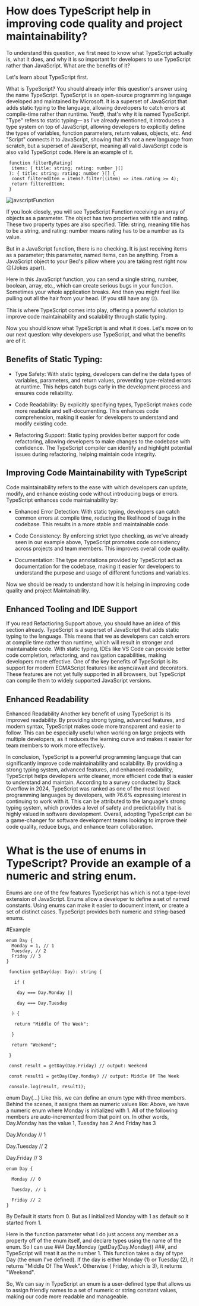 
# How does TypeScript help in improving code quality and project maintainability?


To understand this question, we first need to know what TypeScript actually is, what it does, and why it is so important for developers to use TypeScript rather than JavaScript. What are the benefits of it?

Let's learn about TypeScript first.

What is TypeScript?
You should already infer this question's answer using the name TypeScript. TypeScript is an open-source programming language developed and maintained by Microsoft. It is a superset of JavaScript that adds static typing to the language, allowing developers to catch errors at compile-time rather than runtime. Yes😎, that's why it is named TypeScript. "Type" refers to static typing— as I've already mentioned, it introduces a type system on top of JavaScript, allowing developers to explicitly define the types of variables, function parameters, return values, objects, etc.
And "Script" connects it to JavaScript, showing that it’s not a new language from scratch, but a superset of JavaScript, meaning all valid JavaScript code is also valid TypeScript code. Here is an example of it. 


```
 function filterByRating(
  items: { title: string; rating: number }[]
 ): { title: string; rating: number }[] {
  const filteredItem = items?.filter((item) => item.rating >= 4);
  return filteredItem;
 }
```

![javscriptFunction](https://i.ibb.co.com/dJkpSYTQ/javascript-function.png)







If you look closely, you will see TypeScript Function receiving an array of objects as a parameter. The object has two properties with title and rating. These two property types are also specified. Title: string, meaning title has to be a string, and rating: number means rating has to be a number as its value.

But in a JavaScript function, there is no checking. It is just receiving items as a parameter; this parameter, named items, can be anything. From a JavaScript object to your Bed's pillow where you are taking rest right now 😉(Jokes apart).

Here in this JavaScript function, you can send a single string, number, boolean, array, etc., which can create serious bugs in your function. Sometimes your whole application breaks. And then you might feel like pulling out all the hair from your head. (If you still have any 🙄).

This is where TypeScript comes into play, offering a powerful solution to improve code maintainability and scalability through static typing.

Now you should know what TypeScript is and what it does. Let's move on to our next question: why developers use TypeScript, and what the benefits are of it.



## Benefits of Static Typing:

 - Type Safety: With static typing, developers can define the data types of variables, parameters, and return values, preventing type-related errors at runtime. This helps catch bugs early in the development process and ensures code reliability.
 
 - Code Readability: By explicitly specifying types, TypeScript makes code more readable and self-documenting. This enhances code comprehension, making it easier for developers to understand and modify existing code.
 
 - Refactoring Support: Static typing provides better support for code refactoring, allowing developers to make changes to the codebase with confidence. The TypeScript compiler can identify and highlight potential issues during refactoring, helping maintain code integrity.
 

 


## Improving Code Maintainability with TypeScript

Code maintainability refers to the ease with which developers can update, modify, and enhance existing code without introducing bugs or errors. TypeScript enhances code maintainability by:

 - Enhanced Error Detection: With static typing, developers can catch common errors at compile time, reducing the likelihood of bugs in the codebase. This results in a more stable and maintainable code.

 - Code Consistency: By enforcing strict type checking, as we've already seen in our example above, TypeScript promotes code consistency across projects and team members. This improves overall code quality.
 - Documentation: The type annotations provided by TypeScript act as documentation for the codebase, making it easier for developers to understand the purpose and usage of different functions and variables.


 Now we should be ready to understand how it is helping in improving code quality and project Maintainability.
## Enhanced Tooling and IDE Support


If you read Refactioring Support above, you should have an idea of this section already.
TypeScript is a superset of JavaScript that adds static typing to the language. This means that we as developers can catch errors at compile time rather than runtime, which will result in stronger and maintainable code. With static typing, IDEs like VS Code can provide better code completion, refactoring, and navigation capabilities, making developers more effective.
One of the key benefits of TypeScript is its support for modern ECMAScript features like async/await and decorators. These features are not yet fully supported in all browsers, but TypeScript can compile them to widely supported JavaScript versions.
## Enhanced Readability

Enhanced Readability
Another key benefit of using TypeScript is its improved readability. By providing strong typing, advanced features, and modern syntax, TypeScript makes code more transparent and easier to follow. This can be especially useful when working on large projects with multiple developers, as it reduces the learning curve and makes it easier for team members to work more effectively.

In conclusion, TypeScript is a powerful programming language that can significantly improve code maintainability and scalability. By providing a strong typing system, advanced features, and enhanced readability, TypeScript helps developers write cleaner, more efficient code that is easier to understand and maintain.
According to a survey conducted by Stack Overflow in 2024, TypeScript was ranked as one of the most loved programming languages by developers, with 76.6% expressing interest in continuing to work with it. This can be attributed to the language's strong typing system, which provides a level of safety and predictability that is highly valued in software development.
Overall, adopting TypeScript can be a game-changer for software development teams looking to improve their code quality, reduce bugs, and enhance team collaboration.


# What is the use of enums in TypeScript? Provide an example of a numeric and string enum.

Enums are one of the few features TypeScript has which is not a type-level extension of JavaScript.
Enums allow a developer to define a set of named constants. Using enums can make it easier to document intent, or create a set of distinct cases. TypeScript provides both numeric and string-based enums.

#Example
```
enum Day {
  Monday = 1, // 1
  Tuesday, // 2
  Friday // 3
}

 function getDay(day: Day): string {
 
   if (
   
    day === Day.Monday ||
   
    day === Day.Tuesday
  
  ) {
  
   return "Middle Of The Week";
  
  }
  
  return "Weekend";
 
 }
 
 const result = getDay(Day.Friday) // output: Weekend
 
 const result1 = getDay(Day.Monday) // output: Middle Of The Week
 
 console.log(result, result1);
```


enum Day{...} Like this, we can define an enum type with three members.
Behind the scenes, it assigns them as numeric values like: Above, we have a numeric enum where Monday is initialized with 1. All of the following members are auto-incremented from that point on. In other words, Day.Monday has the value 1, Tuesday has 2 And Friday has 3

Day.Monday   // 1

Day.Tuesday  // 2

Day.Friday   // 3
```
enum Day {

  Monday // 0
  
  Tuesday, // 1
  
  Friday // 2
}
```
By Default it starts from 0. But as I initialized Monday with 1 as default so it started from 1.

Here in the function parameter what I do just access any member as a property off of the enum itself, and declare types using the name of the enum.
So I can use ### Day.Monday (getDay(Day.Monday)) ###, and TypeScript will treat it as the number 1.
This function takes a day of type Day (the enum I've defined).
If the day is either Monday (1) or Tuesday (2), it returns "Middle Of The Week".
Otherwise ( Friday, which is 3), it returns "Weekend". 



So, We can say in TypeScript an enum is a user-defined type that allows us to assign friendly names to a set of numeric or string constant values, making our code more readable and manageable.
